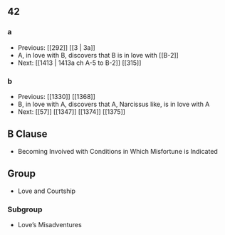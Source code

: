 ## 42
### a
- Previous: [[292]] [[3 | 3a]] 
- A, in love with B, discovers that B is in love with [[B-2]]
- Next: [[1413 | 1413a ch A-5 to B-2]] [[315]] 

### b
- Previous: [[1330]] [[1368]] 
- B, in love with A, discovers that A, Narcissus like, is in love with A
- Next: [[57]] [[1347]] [[1374]] [[1375]] 

## B Clause
- Becoming Invoived with Conditions in Which Misfortune is Indicated

## Group
- Love and Courtship

### Subgroup
- Love’s Misadventures

